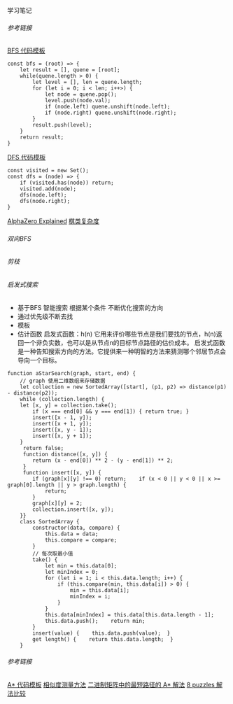 学习笔记
###### 参考链接
[BFS 代码模板](https://shimo.im/docs/ZBghMEZWix0Lc2jQ/read)
```
const bfs = (root) => {
    let result = [], quene = [root];
    while(quene.length > 0) {
        let level = [], len = quene.length;
        for (let i = 0; i < len; i++>) {
            let node = quene.pop();
            level.push(node.val);
            if (node.left) quene.unshift(node.left);
            if (node.right) quene.unshift(node.right);
        }
        result.push(level);
    }
    return result;
}

```
[DFS 代码模板](https://shimo.im/docs/UdY2UUKtliYXmk8t/read)
```
const visited = new Set();
const dfs = (node) => {
    if (visited.has(node)) return;
    visited.add(node);
    dfs(node.left);
    dfs(node.right);
}

```
[AlphaZero Explained](https://nikcheerla.github.io/deeplearningschool/2018/01/01/AlphaZero-Explained/)
[棋类复杂度](https://en.wikipedia.org/wiki/Game_complexity)

###### 双向BFS

###### 剪枝

###### 启发式搜索
- 基于BFS 智能搜索 根据某个条件 不断优化搜索的方向
- 通过优先级不断去找
- 模板
- 估计函数
启发式函数：h(n) 它用来评价哪些节点是我们要找的节点，h(n)返回一个非负实数，也可以是从节点n的目标节点路径的估价成本。
启发式函数是一种告知搜索方向的方法。它提供来一种明智的方法来猜测哪个邻居节点会导向一个目标。
```
function aStarSearch(graph, start, end) {
    // graph 使用二维数组来存储数据  
    let collection = new SortedArray([start], (p1, p2) => distance(p1) - distance(p2));  
    while (collection.length) {    
    let [x, y] = collection.take();    
        if (x === end[0] && y === end[1]) { return true; }    
        insert([x - 1, y]);    
        insert([x + 1, y]);    
        insert([x, y - 1]);    
        insert([x, y + 1]);  
    }
     return false;  
     function distance([x, y]) {    
        return (x - end[0]) ** 2 - (y - end[1]) ** 2;  
     }  
     function insert([x, y]) {    
        if (graph[x][y] !== 0) return;    if (x < 0 || y < 0 || x >= graph[0].length || y > graph.length) {      
            return;    
        }    
        graph[x][y] = 2;    
        collection.insert([x, y]);  
    }}
    class SortedArray {  
        constructor(data, compare) {    
            this.data = data;    
            this.compare = compare;  
        }  
        // 每次取最小值  
        take() {    
            let min = this.data[0];    
            let minIndex = 0;    
            for (let i = 1; i < this.data.length; i++) {      
                if (this.compare(min, this.data[i]) > 0) {        
                    min = this.data[i];        
                    minIndex = i;      
                }    
            }    
            this.data[minIndex] = this.data[this.data.length - 1];    
            this.data.push();    return min;  
        }  
        insert(value) {    this.data.push(value);  }  
        get length() {    return this.data.length;  }
    }
```
###### 参考链接
[A* 代码模板](https://shimo.im/docs/8CzMlrcvbWwFXA8r/read)
[相似度测量方法](https://dataaspirant.com/five-most-popular-similarity-measures-implementation-in-python/)
[二进制矩阵中的最短路径的 A* 解法](https://leetcode.com/problems/shortest-path-in-binary-matrix/discuss/313347/A*-search-in-Python)
[8 puzzles 解法比较](https://zxi.mytechroad.com/blog/searching/8-puzzles-bidirectional-astar-vs-bidirectional-bfs/)